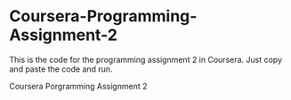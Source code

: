 # Coursera-Programming-Assignment-2

This is the code for the programming assignment 2 in Coursera. Just copy and paste the code and run. 


Coursera Porgramming Assignment 2
